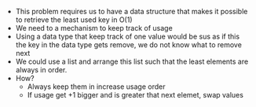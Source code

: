 - This problem requires us to have a data structure that makes it possible to retrieve the least  used key in O(1)
- We need to a mechanism to keep track of usage
- Using a data type that keep track of one value would be sus as if this the key in the data type gets remove, we do not know what to remove next
- We could use a list and arrange this list such that the least elements are always in order.
- How?
	- Always keep them in increase usage order
	- If usage get +1 bigger and is greater that next elemet, swap values